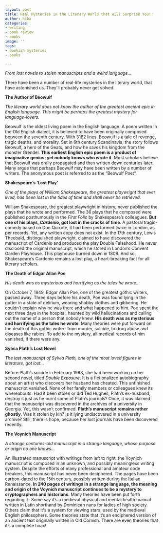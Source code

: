 ```yaml
---
layout: post
title: Real Mysteries in the Literary World that will Surprise You!!
author: hiba
categories:
- writing
- book review
- books
image: ''
tags:
- bookish mysteries
- books

---
```

_From lost novels to stolen manuscripts and a weird language..._

There have been a number of real-life mysteries in the literary world, that have astonished us. They'll probably never get solved.

**The Author of Beowulf**

_The literary world does not know the author of the greatest ancient epic in English language. This might be perhaps the greatest mystery for language-lovers._

Beowulf is the oldest living poem in the English language. A poem written in the Old English dialect, it is believed to have been originally composed between the seventh century. With 3182 lines, Beowulf is a tale of revenge, tragic deaths, and morality. Set in 6th century Scandinavia, the story follows Beowulf, a hero of the Geats, and how he saves his kingdom from the monster Grendel. **This earliest English epic poem is a  product of imaginative genius; yet nobody knows who wrote it**. Most scholars believe that Beowulf was orally propagated and then written down centuries later. Many argue that perhaps Beowulf may have been written by a number of writers. The anonymous poet is referred to as the “Beowulf Poet”.

**Shakespeare’s ‘Lost Play’**

_One of the plays of William Shakespeare, the greatest playwright that ever lived, has been lost in the tides of time and shall never be retrieved._

William Shakespeare, the greatest playwright in history, never published the plays that he wrote and performed. The 36 plays that he composed were published posthumously in the _First Folio_ by Shakespeare’s colleagues. **But one of his plays, _Cardenio_, got lost in the cracks of time**. A pastoral tragic-comedy based on Don Quixote, it had been performed twice in London, as per records. Yet, any written copy does not exist. In the 17th century, Lewis Theobald, distinguished playwright, claimed to have discovered the manuscript of Cardenio and produced the play Double Falsehood. He never disclosed the original manuscript, which he stored in London’s Convent Garden Playhouse. This playhouse burned down in 1808. And so, Shakespeare’s Cardenio remains a lost play, a heart-breaking fact for all literary scholars.

**The Death of Edgar Allan Poe**

_His death was as mysterious and horrifying as the tales he wrote..._

On October 7, 1849, Edgar Allan Poe, one of the greatest gothic writers, passed away. Three days before his death, Poe was found lying in the gutter in a state of delirium, wearing shabby clothes and gibbering. He couldn’t explain why he was there and what happened to him. Poe spent the next three days in the hospital, haunted by wild hallucinations and calling out the name of a person that nobody knew. **His death was as mysterious and horrifying as the tales he wrote**. Many theories were put forward on the death of this gothic writer- from murder, suicide, to drug abuse and diseases like rabies. To add to the mystery, all medical records of him vanished, if there were any.

**Sylvia Plath’s Lost Novel**

_The last manuscript of Sylvia Plath, one of the most loved figures in literature, got lost..._

Before Plath’s suicide in February 1963, she had been working on her second novel, titled _Double Exposure_. It is a fictionalized autobiography about an artist who discovers her husband has cheated. This unfinished manuscript vanished. None of her family members or colleagues knew its whereabouts. Had it been stolen or did Ted Hughes, Plath’s ex-husband, destroy it just as he burnt some of Plath’s journals? Once, it was claimed that the manuscript was discovered in the archives of a university in Georgia. Yet, this wasn’t confirmed. **Plath’s manuscript remains rather ghostly**. Was it stolen by kin? Is it lying undiscovered in a university archive? Still, there is hope, because her lost journals have been discovered recently.

**The Voynich Manuscript**

_A strange,centuries-old manuscript in a strange language, whose purpose or origin no one knows..._

An illustrated manuscript with writings from left to right, the Voynich manuscript is composed in an unknown, and possibly meaningless writing system. Despite the efforts of many professional and amateur code breakers, this manuscript has never been deciphered. The pages have been carbon-dated to the 15th century, possibly written during the Italian Renaissance. **In 240 pages of writings in a strange language, the meaning and origin of the Voynich manuscript continues to be a mystery to cryptographers and historians.** Many theories have been put forth regarding it- Some say it’s a medieval physical and mental health manual written in Latin shorthand by Dominican nuns for ladies of high society. Others claim that it's a system for viewing stars, used by the medieval English philosophers. Some theories state that it’s an enciphered version of an ancient text originally written in Old Cornish. There are even theories that it’s a complete hoax! 